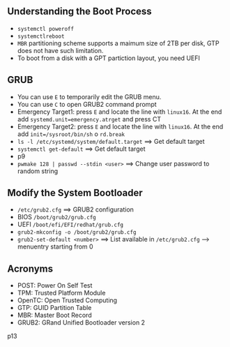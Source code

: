 
## Understanding the Boot Process
- `systemctl poweroff`
- `systemctlreboot`
- `MBR` partitioning scheme supports a maimum size of 2TB per disk, GTP does not have such limitation.
- To boot from a disk with a GPT partiction layout, you need UEFI

## GRUB
- You can use `E` to temporarily edit the GRUB menu.
- You can use `C` to open GRUB2 command prompt
- Emergency Target1: press `E` and locate the line with `linux16`. At the end add `systemd.unit=emergency.atrget` and press CT
- Emergency Target2: press `E` and locate the line with `linux16`. At the end add `init=/sysroot/bin/sh` o `rd.break`
- `ls -l /etc/systemd/system/default.target` ==> Get default target
- `systemctl get-default` ==> Get default target
- p9
- `pwmake 128 | passwd --stdin <user>` ==> Change user password to random string

## Modify the System Bootloader
- `/etc/grub2.cfg` ==> GRUB2 configuration
- BIOS `/boot/grub2/grub.cfg` 
- UEFI `/boot/efi/EFI/redhat/grub.cfg`
- `grub2-mkconfig -o /boot/grub2/grub.cfg`
- `grub2-set-default <number>` ==> List available in `/etc/grub2.cfg` --> menuentry starting from 0

## Acronyms
- POST: Power On Self Test
- TPM: Trusted Platform Module
- OpenTC: Open Trusted Computing
- GTP: GUID Partition Table
- MBR: Master Boot Record
- GRUB2: GRand Unified Bootloader version 2

p13
